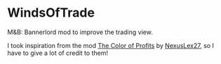 # WindsOfTrade
M&amp;B: Bannerlord mod to improve the trading view.

I took inspiration from the mod [The Color of Profits](https://www.nexusmods.com/mountandblade2bannerlord/mods/4660) by [NexusLex27](https://next.nexusmods.com/profile/NexusLex27?gameId=3174), so I have to give a lot of credit to them!